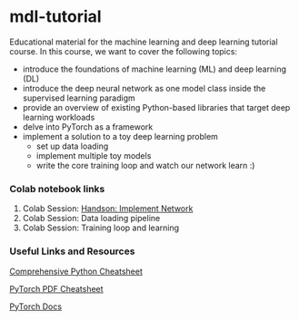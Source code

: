 # mdl-tutorial
Educational material for the machine learning and deep learning tutorial course.
In this course, we want to cover the following topics:

- introduce the foundations of machine learning (ML) and deep learning (DL)
- introduce the deep neural network as one model class inside the supervised learning paradigm
- provide an overview of existing Python-based libraries that target deep learning workloads
- delve into PyTorch as a framework
- implement a solution to a toy deep learning problem
  - set up data loading
  - implement multiple toy models
  - write the core training loop and watch our network learn :)

### Colab notebook links

1. Colab Session: [Handson: Implement Network](https://colab.research.google.com/drive/1DhSK1868LzNWvdkSLjWCTXlcSCCl7Blo?usp=sharing)
2. Colab Session: Data loading pipeline
3. Colab Session: Training loop and learning


### Useful Links and Resources

[Comprehensive Python Cheatsheet](https://github.com/gto76/python-cheatsheet)

[PyTorch PDF Cheatsheet](https://www.mad.tf.fau.de/files/2019/07/pytorch-cheatsheet-en.pdf)

[PyTorch Docs](https://pytorch.org/docs/stable/index.html)
